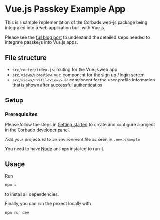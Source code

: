 # Vue.js Passkey Example App

This is a sample implementation of the Corbado web-js package being integrated into a web application built with Vue.js.

Please see the [full blog post](https://www.corbado.com/blog/vuejs-passkeys) to understand the detailed steps needed to integrate passkeys into Vue.js apps.

## File structure

- `src/router/index.js`: routing for the Vue.js web app
- `src/views/HomeView.vue`: component for the sign up / login screen
- `src/views/ProfileView.vue`: component for the user profile information that is shown after successful authentication

## Setup

### Prerequisites

Please follow the steps in [Getting started](https://docs.corbado.com/overview/getting-started) to create and configure
a project in the [Corbado developer panel](https://app.corbado.com/signin#register).

Add your projects id to an environment file as seen in `.env.example`

You need to have [Node](https://nodejs.org/en/download) and `npm` installed to run it.

## Usage

Run

```bash
npm i
```

to install all dependencies.

Finally, you can run the project locally with

```bash
npm run dev
```
